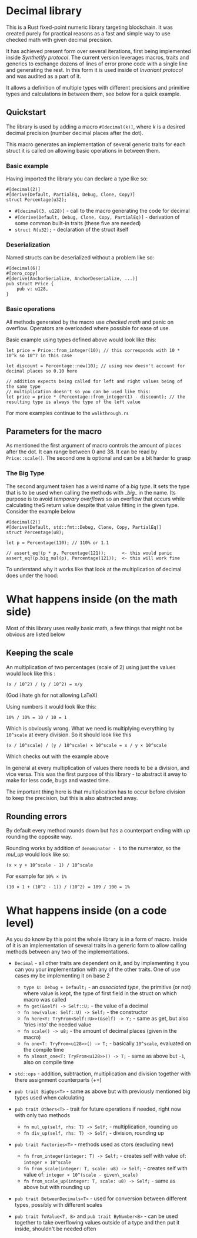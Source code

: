 # Decimal library

This is a Rust fixed-point numeric library targeting blockchain. It was created purely for practical reasons as a fast and simple way to use checked math with given decimal precision.

It has achieved present form over several iterations, first being implemented inside _Synthetify protocol_.
The current version leverages macros, traits and generics to exchange dozens of lines of error prone code with a single line and generating the rest. In this form it is used inside of _Invariant protocol_ and was audited as a part of it.

It allows a definition of multiple types with different precisions and primitive types and calculations in between them, see below for a quick example.

## Quickstart

The library is used by adding a macro `#[decimal(k)]`, where _k_ is a desired decimal precision (number decimal places after the dot).

This macro generates an implementation of several generic traits for each struct it is called on allowing basic operations in between them.

### Basic example

Having imported the library you can declare a type like so:

    #[decimal(2)]
    #[derive(Default, PartialEq, Debug, Clone, Copy)]
    struct Percentage(u32);

-   `#[decimal(3, u128)]` - call to the macro generating the code for decimal
-   `#[derive(Default, Debug, Clone, Copy, PartialEq)]` - derivation of some common built-in traits (these five are needed)
-   `struct R(u32);` - declaration of the struct itself

### Deserialization

Named structs can be deserialized without a problem like so:

    #[decimal(6)]
    #[zero_copy]
    #[derive(AnchorSerialize, AnchorDeserialize, ...)]
    pub struct Price {
        pub v: u128,
    }

### Basic operations

All methods generated by the macro use _checked math_ and panic on overflow. Operators are overloaded where possible for ease of use.

Basic example using types defined above would look like this:

    let price = Price::from_integer(10); // this corresponds with 10 * 10^k so 10^7 in this case

    let discount = Percentage::new(10); // using new doesn't account for decimal places so 0.10 here

    // addition expects being called for left and right values being of the same type
    // multiplication doesn't so you can be used like this:
    let price = price * (Percentage::from_integer(1) - discount); // the resulting type is always the type of the left value

For more examples continue to the `walkthrough.rs`

## Parameters for the macro

As mentioned the first argument of macro controls the amount of places after the dot. It can range between 0 and 38. It can be read by `Price::scale()`.
The second one is optional and can be a bit harder to grasp

### The Big Type

The second argument taken has a weird name of a _big type_. It sets the type that is to be used when calling the methods with \__big_\_ in the name. Its purpose is to avoid _temporary overflows_ so an overflow that occurs while calculating theS return value despite that value fitting in the given type. Consider the example below

    #[decimal(2)]
    #[derive(Default, std::fmt::Debug, Clone, Copy, PartialEq)]
    struct Percentage(u8);

    let p = Percentage(110); // 110% or 1.1

    // assert_eq!(p * p, Percentage(121));      <- this would panic
    assert_eq!(p.big_mul(p), Percentage(121));  <- this will work fine

To understand why it works like that look at the multiplication of decimal does under the hood:

# What happens inside (on the math side)

Most of this library uses really basic math, a few things that might not be obvious are listed below

## Keeping the scale

An multiplication of two percentages (scale of 2) using just the values would look like this :

`(x / 10^2) / (y / 10^2) = x/y`

(God i hate gh for not allowing LaTeX)

Using numbers it would look like this:

`10% / 10% = 10 / 10 = 1`

Which is obviously wrong. What we need is multiplying everything by `10^scale` at every division. So it should look like this

`(x / 10^scale) / (y / 10^scale) × 10^scale = x / y × 10^scale`

Which checks out with the example above

In general at every multiplication of values there needs to be a division, and vice versa. This was the first purpose of this library - to abstract it away to make for less code, bugs and wasted time.

The important thing here is that multiplication has to occur before division to keep the precision, but this is also abstracted away.

## Rounding errors

By default every method rounds down but has a counterpart ending with _up_ rounding the opposite way.

Rounding works by addition of `denominator - 1` to the numerator, so the _mul_up_ would look like so:

`(x × y + 10^scale - 1) / 10^scale`

For example for `10% × 1%`

`(10 × 1 + (10^2 - 1)) / (10^2) = 109 / 100 = 1%`

# What happens inside (on a code level)

As you do know by this point the whole library is in a form of macro. Inside of it is an implementation of several traits in a generic form to allow calling methods between any two of the implementations.

-   `Decimal` - all other traits are dependent on it, and by implementing it you can you your implementation with any of the other traits. One of use cases my be implementing it on base 2
    -   `type U: Debug + Default;` - an _associated type_, the primitive (or not) where value is kept, the type of first field in the struct on which macro was called
    -   `fn get(&self) -> Self::U;` - the value of a decimal
    -   `fn new(value: Self::U) -> Self;` - the constructor
    -   `fn here<Y: TryFrom<Self::U>>(&self) -> Y;` - same as get, but also 'tries into' the needed value
    -   `fn scale() -> u8;` - the amount of decimal places (given in the macro)
    -   `fn one<T: TryFrom<u128>>() -> T;` - basically `10^scale`, evaluated on the compile time
    -   `fn almost_one<T: TryFrom<u128>>() -> T;` - same as above but `-1`, also on compile time
-   `std::ops` - addition, subtraction, multiplication and division together with there assignment counterparts (+=)
-   `pub trait BigOps<T>` - same as above but with previously mentioned big types used when calculating
-   `pub trait Others<T>` - trait for future operations if needed, right now with only two methods
    -   `fn mul_up(self, rhs: T) -> Self;` - multiplication, rounding uo
    -   `fn div_up(self, rhs: T) -> Self;` - division, rounding up
-   `pub trait Factories<T>` - methods used as ctors (excluding new)

    -   `fn from_integer(integer: T) -> Self;` - creates self with value of: `integer × 10^scale`
    -   `fn from_scale(integer: T, scale: u8) -> Self;` - creates self with value of: `integer × 10^(scale - given\_scale)`
    -   `fn from_scale_up(integer: T, scale: u8) -> Self;` - same as above but with rounding up

-   `pub trait BetweenDecimals<T>` - used for conversion between different types, possibly with different scales
-   `pub trait ToValue<T, B>` and `pub trait ByNumber<B>` - can be used together to take overflowing values outside of a type and then put it inside, shouldn't be needed often
